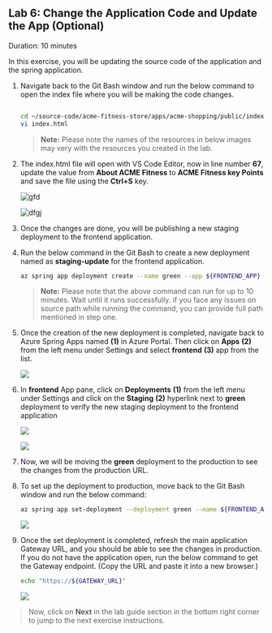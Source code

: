## Lab 6: Change the Application Code and Update the App (Optional)

Duration: 10 minutes

  In this exercise, you will be updating the source code of the application and the spring application.
  
1. Navigate back to the Git Bash window and run the below command to open the index file where you will be making the code changes. 

   ```bash
   
   cd ~/source-code/acme-fitness-store/apps/acme-shopping/public/index.html
   vi index.html
   ```

    > **Note:** Please note the names of the resources in below images may very with the resources you created in the lab. 

2. The index.html file will open with VS Code Editor, now in line number **67**, update the value from **About ACME Fitness** to **ACME Fitness key Points** and save the file using the **Ctrl+S** key.

     ![gfd](Images/lab6.png)

     ![dfgj](Images/keyupdates2.png)

3. Once the changes are done, you will be publishing a new staging deployment to the frontend application.

4. Run the below command in the Git Bash to create a new deployment named as **staging-update** for the frontend application.

    ```bash
    az spring app deployment create --name green --app ${FRONTEND_APP} --source-path ./apps/acme-shopping 
    ```
  
    > **Note:** Please note that the above command can run for up to 10 minutes. Wait until it runs successfully. if you face any issues on source path while running the command, you can provide full path mentioned in step one.

  
5. Once the creation of the new deployment is completed, navigate back to Azure Spring Apps named **<inject key="Spring App Name" enableCopy="true" />** **(1)** in Azure Portal. Then click on **Apps** **(2)** from the left menu under Settings and select **frontend** **(3)** app from the list.

    ![](Images/lab6-frontend-app.png)
    
6. In **frontend** App pane, click on **Deployments** **(1)** from the left menu under Settings and click on the **Staging** **(2)** hyperlink next to **green** deployment to verify the new staging deployment to the frontend application
    
    ![](Images/lab6-green-app.png)
    
    ![](Images/green.png)
    
7. Now, we will be moving the **green** deployment to the production to see the changes from the production URL.

8. To set up the deployment to production, move back to the Git Bash window and run the below command:

    ```bash
    az spring app set-deployment --deployment green --name ${FRONTEND_APP}
    ```
    
    ![](Images/updatesstagging.png)
    
9. Once the set deployment is completed, refresh the main application Gateway URL, and you should be able to see the changes in production. If you do not have the application open, run the below command to get the Gateway endpoint. (Copy the URL and paste it into a new browser.)

    ```bash
    echo "https://${GATEWAY_URL}"
    ```
     ![](Images/movetoprod.png)
    
> Now, click on **Next** in the lab guide section in the bottom right corner to jump to the next exercise instructions.
